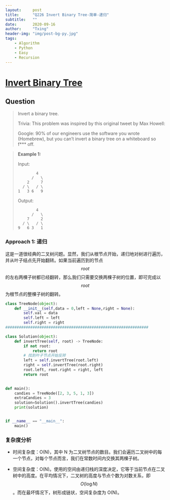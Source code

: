 ```yaml
---
layout:     post
title:      "Q226 Invert Binary Tree-简单-递归"
subtitle:   ""
date:       2020-09-16
author:     "Txing"
header-img: "img/post-bg-py.jpg"
tags:
    - Algorithm
    - Python
    - Easy
    - Recursion
---
```


# [Invert Binary Tree](https://leetcode-cn.com/problems/invert-binary-tree/)

## Question

> Invert a binary tree.
>
> Trivia:
> This problem was inspired by this original tweet by Max Howell:
>
> Google: 90% of our engineers use the software you wrote (Homebrew), but you can’t invert a binary tree on a whiteboard so f*** off.
>

> **Example 1:**
>
> Input: 
>
> ```
>         4
>       /   \
>     2     7
>   / \   / \
> 1   3 6   9
> ```
>
> Output:
>
> ```
>         4
>       /   \
>     7     2
>   / \   / \
> 9   6 3   1
> ```
>
> 

### Approach 1: 递归
这是一道很经典的二叉树问题。显然，我们从根节点开始，递归地对树进行遍历，并从叶子结点先开始翻转。如果当前遍历到的节点 $$\textit{root}$$ 的左右两棵子树都已经翻转，那么我们只需要交换两棵子树的位置，即可完成以 $$\textit{root}$$ 为根节点的整棵子树的翻转。

```python
class TreeNode(object):
    def __init__(self,data = 0,left = None,right = None):
        self.val = data
        self.left = left
        self.right = right
###############################################################

class Solution(object):
    def invertTree(self, root) -> TreeNode:
        if not root:
            return root
        # 找到叶子节点开始反转
        left = self.invertTree(root.left)
        right = self.invertTree(root.right)
        root.left, root.right = right, left
        return root

 
def main():
    candies = TreeNode([2, 3, 5, 1, 3])
    extraCandies = 3
    solution=Solution().invertTree(candies)
    print(solution)


if __name__ == "__main__":
    main()

```

### 复杂度分析

- 时间复杂度：O(N)，其中 N 为二叉树节点的数目。我们会遍历二叉树中的每一个节点，对每个节点而言，我们在常数时间内交换其两棵子树。

- 空间复杂度：O(N)。使用的空间由递归栈的深度决定，它等于当前节点在二叉树中的高度。在平均情况下，二叉树的高度与节点个数为对数关系，即 $$O(\log N)$$。而在最坏情况下，树形成链状，空间复杂度为 O(N)。





